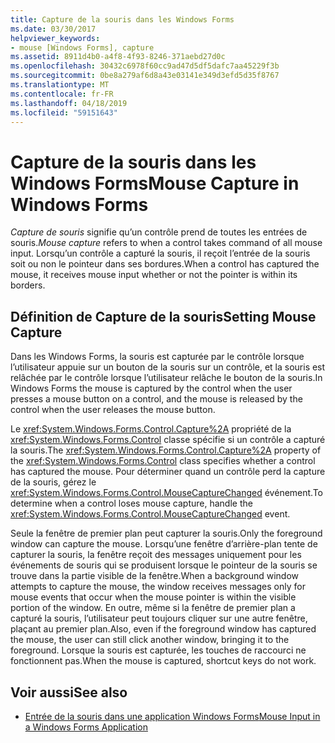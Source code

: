 ```yaml
---
title: Capture de la souris dans les Windows Forms
ms.date: 03/30/2017
helpviewer_keywords:
- mouse [Windows Forms], capture
ms.assetid: 8911d4b0-a4f8-4f93-8246-371aebd27d0c
ms.openlocfilehash: 30432c6978f60cc9ad47d5df5dafc7aa45229f3b
ms.sourcegitcommit: 0be8a279af6d8a43e03141e349d3efd5d35f8767
ms.translationtype: MT
ms.contentlocale: fr-FR
ms.lasthandoff: 04/18/2019
ms.locfileid: "59151643"
---
```

# <a name="mouse-capture-in-windows-forms"></a><span data-ttu-id="5bc25-102">Capture de la souris dans les Windows Forms</span><span class="sxs-lookup"><span data-stu-id="5bc25-102">Mouse Capture in Windows Forms</span></span>
<span data-ttu-id="5bc25-103">*Capture de souris* signifie qu’un contrôle prend de toutes les entrées de souris.</span><span class="sxs-lookup"><span data-stu-id="5bc25-103">*Mouse capture* refers to when a control takes command of all mouse input.</span></span> <span data-ttu-id="5bc25-104">Lorsqu’un contrôle a capturé la souris, il reçoit l’entrée de la souris soit ou non le pointeur dans ses bordures.</span><span class="sxs-lookup"><span data-stu-id="5bc25-104">When a control has captured the mouse, it receives mouse input whether or not the pointer is within its borders.</span></span>  
  
## <a name="setting-mouse-capture"></a><span data-ttu-id="5bc25-105">Définition de Capture de la souris</span><span class="sxs-lookup"><span data-stu-id="5bc25-105">Setting Mouse Capture</span></span>  
 <span data-ttu-id="5bc25-106">Dans les Windows Forms, la souris est capturée par le contrôle lorsque l’utilisateur appuie sur un bouton de la souris sur un contrôle, et la souris est relâchée par le contrôle lorsque l’utilisateur relâche le bouton de la souris.</span><span class="sxs-lookup"><span data-stu-id="5bc25-106">In Windows Forms the mouse is captured by the control when the user presses a mouse button on a control, and the mouse is released by the control when the user releases the mouse button.</span></span>  
  
 <span data-ttu-id="5bc25-107">Le <xref:System.Windows.Forms.Control.Capture%2A> propriété de la <xref:System.Windows.Forms.Control> classe spécifie si un contrôle a capturé la souris.</span><span class="sxs-lookup"><span data-stu-id="5bc25-107">The <xref:System.Windows.Forms.Control.Capture%2A> property of the <xref:System.Windows.Forms.Control> class specifies whether a control has captured the mouse.</span></span> <span data-ttu-id="5bc25-108">Pour déterminer quand un contrôle perd la capture de la souris, gérez le <xref:System.Windows.Forms.Control.MouseCaptureChanged> événement.</span><span class="sxs-lookup"><span data-stu-id="5bc25-108">To determine when a control loses mouse capture, handle the <xref:System.Windows.Forms.Control.MouseCaptureChanged> event.</span></span>  
  
 <span data-ttu-id="5bc25-109">Seule la fenêtre de premier plan peut capturer la souris.</span><span class="sxs-lookup"><span data-stu-id="5bc25-109">Only the foreground window can capture the mouse.</span></span> <span data-ttu-id="5bc25-110">Lorsqu’une fenêtre d’arrière-plan tente de capturer la souris, la fenêtre reçoit des messages uniquement pour les événements de souris qui se produisent lorsque le pointeur de la souris se trouve dans la partie visible de la fenêtre.</span><span class="sxs-lookup"><span data-stu-id="5bc25-110">When a background window attempts to capture the mouse, the window receives messages only for mouse events that occur when the mouse pointer is within the visible portion of the window.</span></span> <span data-ttu-id="5bc25-111">En outre, même si la fenêtre de premier plan a capturé la souris, l’utilisateur peut toujours cliquer sur une autre fenêtre, plaçant au premier plan.</span><span class="sxs-lookup"><span data-stu-id="5bc25-111">Also, even if the foreground window has captured the mouse, the user can still click another window, bringing it to the foreground.</span></span> <span data-ttu-id="5bc25-112">Lorsque la souris est capturée, les touches de raccourci ne fonctionnent pas.</span><span class="sxs-lookup"><span data-stu-id="5bc25-112">When the mouse is captured, shortcut keys do not work.</span></span>  
  
## <a name="see-also"></a><span data-ttu-id="5bc25-113">Voir aussi</span><span class="sxs-lookup"><span data-stu-id="5bc25-113">See also</span></span>

- [<span data-ttu-id="5bc25-114">Entrée de la souris dans une application Windows Forms</span><span class="sxs-lookup"><span data-stu-id="5bc25-114">Mouse Input in a Windows Forms Application</span></span>](mouse-input-in-a-windows-forms-application.md)
